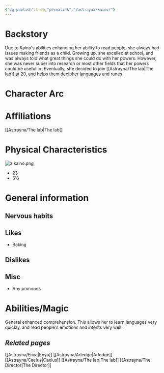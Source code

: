 ```yaml
---
{"dg-publish":true,"permalink":"/astrayna/kaino/"}
---
```


# Backstory
Due to Kaino's abilities enhancing her ability to read people, she always had issues making friends as a child. Growing up, she excelled at school, and was always told what great things she could do with her powers. However, she was never super into research or most other fields that her powers could be useful in. Eventually, she decided to join [[Astrayna/The lab\|The lab]] at 20, and helps them decipher languages and runes.
# Character Arc

# Affiliations
[[Astrayna/The lab\|The lab]]
# Physical Characteristics
![z kaino.png](/img/user/Astrayna/z%20kaino.png)
- 23
- 5'6
# General information
## Nervous habits

## Likes
- Baking
## Dislikes
## Misc
- Any pronouns
# Abilities/Magic
General enhanced comprehension. This allows her to learn languages very quickly, and read people's emotions and intents very well. 
## *Related pages*
[[Astrayna/Enya\|Enya]]
[[Astrayna/Arledge\|Arledge]]
[[Astrayna/Caelus\|Caelus]]
[[Astrayna/The lab\|The lab]]
[[Astrayna/The Director\|The Director]]

